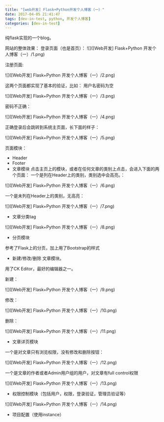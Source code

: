 ```yaml
---
title: "[web开发] Flask+Python开发个人博客（一）"
date: 2017-04-05 21:41:47
tags: [dev-in-test, python, 开发个人博客]
categories: [dev-in-test]
---
```


纯flask实现的一个blog。

<!--more-->

网站的整体效果：
登录页面（也是首页）：
![]([Web开发] Flask+Python 开发个人博客（一）/1.png)

注册页面:

![]([Web开发] Flask+Python 开发个人博客（一）/2.png)

这两个页面都实现了基本的验证，比如：
用户名密码为空

![]([Web开发] Flask+Python 开发个人博客（一）/3.png)

密码不正确：

![]([Web开发] Flask+Python 开发个人博客（一）/4.png)

正确登录后会跳转到系统主页面，长下面的样子：

![]([Web开发] Flask+Python 开发个人博客（一）/5.png)

页面模块：
- Header
- Footer
- 文章模块
点击主页上的模块，或者在任何文章的类别上点击，会进入下面的两个页面：
一个是列在Header上的类别，类别选中会高亮。：

![]([Web开发] Flask+Python 开发个人博客（一）/6.png)

一个是未列在Header上的类别，无高亮：

![]([Web开发] Flask+Python 开发个人博客（一）/7.png)

- 文章分类tag

![]([Web开发] Flask+Python 开发个人博客（一）/8.png)

- 分页模块

参考了Flask上的分页，加上用了Bootstrap的样式

- 新建/修改/删除 文章模块。

用了CK Editor，最好的编辑器之一。

新建：

![]([Web开发] Flask+Python 开发个人博客（一）/9.png) 

修改：

![]([Web开发] Flask+Python 开发个人博客（一）/10.png) 

删除：

![]([Web开发] Flask+Python 开发个人博客（一）/11.png) 

- 文章详页模块

一个是对文章只有浏览权限，没有修改和删除按钮：

![]([Web开发] Flask+Python 开发个人博客（一）/12.png)

一个是文章的作者或者Admin用户组的用户，对文章有full control权限

![]([Web开发] Flask+Python 开发个人博客（一）/13.png) 

- 权限控制模块（包括用户，权限，登录验证，管理员验证等）

![]([Web开发] Flask+Python 开发个人博客（一）/14.png) 

- 项目配置（使用instance）

